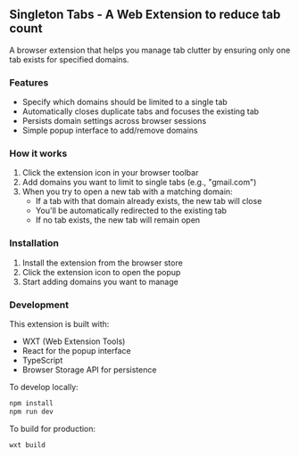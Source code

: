 ## Singleton Tabs - A Web Extension to reduce tab count

A browser extension that helps you manage tab clutter by ensuring only one tab exists for specified domains.

### Features

- Specify which domains should be limited to a single tab
- Automatically closes duplicate tabs and focuses the existing tab
- Persists domain settings across browser sessions
- Simple popup interface to add/remove domains

### How it works

1. Click the extension icon in your browser toolbar
2. Add domains you want to limit to single tabs (e.g., "gmail.com")
3. When you try to open a new tab with a matching domain:
   - If a tab with that domain already exists, the new tab will close
   - You'll be automatically redirected to the existing tab
   - If no tab exists, the new tab will remain open
  

### Installation

1. Install the extension from the browser store
2. Click the extension icon to open the popup
3. Start adding domains you want to manage

### Development

This extension is built with:
- WXT (Web Extension Tools)
- React for the popup interface
- TypeScript
- Browser Storage API for persistence

To develop locally:
```bash
npm install
npm run dev
```

To build for production:
```bash
wxt build
```
